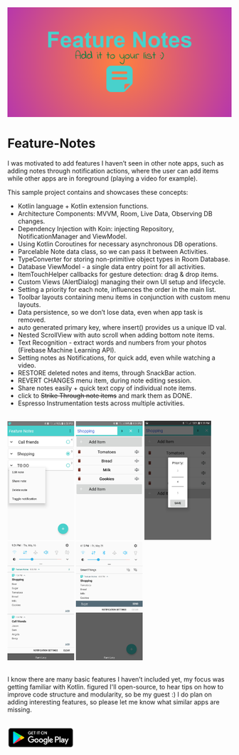 <img src="images/feature-graphic.png" >

# Feature-Notes
I was motivated to add features I haven’t seen in other note apps, such as adding notes through notification actions, 
where the user can add items while other apps are in foreground (playing a video for example).


 This sample project contains and showcases these concepts:

- Kotlin language + Kotlin extension functions.
- Architecture Components: MVVM, Room, Live Data, Observing DB changes.
- Dependency Injection with Koin: injecting Repository, NotificationManager and ViewModel.
- Using Kotlin Coroutines for necessary asynchronous DB operations.
- Parcelable Note data class, so we can pass it between Activities.
- TypeConverter for storing non-primitive object types in Room Database.
- Database ViewModel - a single data entry point for all activities.
- ItemTouchHelper callbacks for gesture detection: drag & drop items.
- Custom Views (AlertDialog) managing their own UI setup and lifecycle.
- Setting a priority for each note, influences the order in the main list.
- Toolbar layouts containing menu items in conjunction with custom menu layouts.
- Data persistence, so we don’t lose data, even when app task is removed.
- auto generated primary key, where insert() provides us a unique ID val.
- Nested ScrollView with auto scroll when adding bottom note items.
- Text Recognition - extract words and numbers from your photos (Firebase Machine Learning API).
- Setting notes as Notifications, for quick add, even while watching a video.
- RESTORE deleted notes and items, through SnackBar action.
- REVERT CHANGES menu item, during note editing session.
- Share notes easily + quick text copy of individual note items.
- click to ~~Strike Through note items~~ and mark them as DONE.
- Espresso Instrumentation tests across multiple activities.

<br/>

<div class="row">
<img src="images/screenshots/scr1.jpeg" width="150">
<img src="images/screenshots/scr2.jpeg" width="150">
<img src="images/screenshots/scr3.jpeg" width="150">
<img src="images/screenshots/scr4.jpeg" width="150">
<img src="images/screenshots/scr5.jpeg" width="150">
</div>

<br/>

I know there are many basic features I haven’t included yet, my focus was getting familiar with Kotlin.
figured I'll open-source, to hear tips on how to improve code structure and modularity, so be my guest :)
I do plan on adding interesting features, so please let me know what similar apps are missing.

<br/>

<a href="https://play.google.com/store/apps/details?id=bez.dev.featurenotes">
<img src="images/badge-google-play.png" width="150" title="Feature Notes" 
alt="Feature Notes">
</a>
